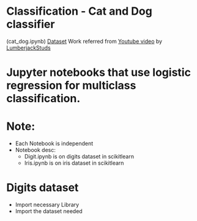 # Classification - Cat and Dog classifier 
(cat_dog.ipynb)
[Dataset](https://drive.google.com/drive/u/0/folders/1TKiijJhrSgfr13NUABs9daChpyzgEgwJ)
Work referred from [Youtube video](https://youtu.be/FE5iBi1cakg) by [LumberjackStuds](https://www.youtube.com/@LumberjackStuds)

# Jupyter notebooks that use logistic regression for multiclass classification.

# Note:
- Each Notebook is independent
- Notebook desc:
  - Digit.ipynb is on digits dataset in scikitlearn
  - Iris.ipynb is on iris dataset in scikitlearn

# Digits dataset
- Import necessary Library 
- Import the dataset needed
